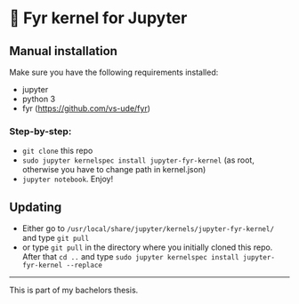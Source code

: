 # :city_sunset: Fyr kernel for Jupyter

## Manual installation

Make sure you have the following requirements installed:
  * jupyter
  * python 3
  * fyr (https://github.com/vs-ude/fyr)

### Step-by-step:

 * `git clone` this repo
 * `sudo jupyter kernelspec install jupyter-fyr-kernel` (as root, otherwise you have to change path in kernel.json)
 * `jupyter notebook`. Enjoy!

## Updating

* Either go to `/usr/local/share/jupyter/kernels/jupyter-fyr-kernel/` and type `git pull` 
* or type `git pull` in the directory where you initially cloned this repo. After that `cd ..` and type `sudo jupyter kernelspec install jupyter-fyr-kernel --replace`

---

This is part of my bachelors thesis.
